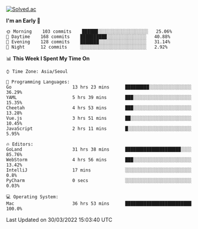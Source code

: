 [![Solved.ac](http://mazassumnida.wtf/api/v2/generate_badge?boj=kuckjwi)](https://solved.ac/kuckjwi)
<!--START_SECTION:waka-->
**I'm an Early 🐤** 

```text
🌞 Morning    103 commits    ██████░░░░░░░░░░░░░░░░░░░   25.06% 
🌆 Daytime    168 commits    ██████████░░░░░░░░░░░░░░░   40.88% 
🌃 Evening    128 commits    ███████░░░░░░░░░░░░░░░░░░   31.14% 
🌙 Night      12 commits     ░░░░░░░░░░░░░░░░░░░░░░░░░   2.92%

```


📊 **This Week I Spent My Time On** 

```text
⌚︎ Time Zone: Asia/Seoul

💬 Programming Languages: 
Go                       13 hrs 23 mins      █████████░░░░░░░░░░░░░░░░   36.29% 
YAML                     5 hrs 39 mins       ███░░░░░░░░░░░░░░░░░░░░░░   15.35% 
Cheetah                  4 hrs 53 mins       ███░░░░░░░░░░░░░░░░░░░░░░   13.28% 
Vue.js                   3 hrs 51 mins       ██░░░░░░░░░░░░░░░░░░░░░░░   10.45% 
JavaScript               2 hrs 11 mins       █░░░░░░░░░░░░░░░░░░░░░░░░   5.95%

🔥 Editors: 
GoLand                   31 hrs 38 mins      █████████████████████░░░░   85.76% 
WebStorm                 4 hrs 56 mins       ███░░░░░░░░░░░░░░░░░░░░░░   13.42% 
IntelliJ                 17 mins             ░░░░░░░░░░░░░░░░░░░░░░░░░   0.8% 
PyCharm                  0 secs              ░░░░░░░░░░░░░░░░░░░░░░░░░   0.03%

💻 Operating System: 
Mac                      36 hrs 53 mins      █████████████████████████   100.0%

```


 Last Updated on 30/03/2022 15:03:40 UTC
<!--END_SECTION:waka-->
